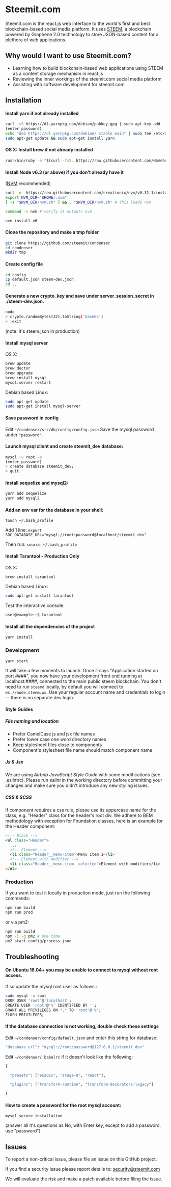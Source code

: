 
# Steemit.com


Steemit.com is the react.js web interface to the world's first and best blockchain-based social media platform.  It uses [STEEM](https://github.com/steemit/steem), a blockchain powered by Graphene 2.0 technology to store JSON-based content for a plethora of web applications.   

## Why would I want to use Steemit.com?
* Learning how to build blockchain-based web applications using STEEM as a content storage mechanism in react.js
* Reviewing the inner workings of the steemit.com social media platform
* Assisting with software development for steemit.com

## Installation

#### Install yarn if not already installed

```bash
curl -sS https://dl.yarnpkg.com/debian/pubkey.gpg | sudo apt-key add -
(enter password)
echo "deb https://dl.yarnpkg.com/debian/ stable main" | sudo tee /etc/apt/sources.list.d/yarn.list
sudo apt-get update && sudo apt-get install yarn
```

#### OS X: Install brew if not already installed

```bash
/usr/bin/ruby -e "$(curl -fsSL https://raw.githubusercontent.com/Homebrew/install/master/install)"
```

#### Install Node v6.3 (or above) if you don't already have it
([NVM](https://github.com/creationix/nvm) recommended)

```bash
curl -o- https://raw.githubusercontent.com/creationix/nvm/v0.32.1/install.sh | bash
export NVM_DIR="$HOME/.nvm"
[ -s "$NVM_DIR/nvm.sh" ] && . "$NVM_DIR/nvm.sh" # This loads nvm

command -v nvm # verify it outputs nvm

nvm install v6
```

#### Clone the repository and make a tmp folder
```bash
git clone https://github.com/steemit/condenser
cd condenser
mkdir tmp
```

#### Create config file

```bash
cd config
cp default.json steem-dev.json
cd ..
```

#### Generate a new crypto_key and save under server_session_secret in ./steem-dev.json.

```bash
node
> crypto.randomBytes(32).toString('base64')
> .exit
```

(note: it's steem.json in production)

#### Install mysql server

OS X:

```bash
brew update
brew doctor
brew upgrade
brew install mysql
mysql.server restart
```

Debian based Linux:

```bash
sudo apt-get update
sudo apt-get install mysql-server
```

#### Save password in config

Edit `~/condenser/src/db/config/config.json` 
Save the mysql password under `"password"`.

#### Launch mysql client and create steemit_dev database:

```bash
mysql -u root -p
(enter password)
> create database steemit_dev;
> quit
```

#### Install sequelize and mysql2:

```bash
yarn add sequelize
yarn add mysql2
```

#### Add an env var for the database in your shell:

`touch ~/.bash_profile`

Add 1 line:
`export SDC_DATABASE_URL="mysql://root:password@localhost/steemit_dev"`

Then run:
`source ~/.bash_profile`

#### Install Tarantool - Production Only

OS X:

```bash
brew install tarantool
```

Debian based Linux:

```bash
sudo apt-get install tarantool
```

Test the interactive console:

```bash
user@example:~$ tarantool
```

#### Install all the dependencies of the project

```bash
yarn install
```

### Development

```bash
yarn start
```

It will take a few moments to launch. Once it says "Application started on port ####", you now have your development front end running at localhost:####, connected to the main public steem blockchain. You don't need to run ```steemd``` locally, by default you will connect to ```ws://node.steem.ws```.  Use your regular account name and credentials to login -- there is no separate dev login.

#### Style Guides

##### File naming and location

- Prefer CamelCase js and jsx file names
- Prefer lower case one word directory names
- Keep stylesheet files close to components
- Component's stylesheet file name should match component name

##### Js & Jsx
We are using _Airbnb JavaScript Style Guide_ with some modifications (see .eslintrc).
Please run _eslint_ in the working directory before committing your changes and make sure you didn't introduce any new styling issues.

##### CSS & SCSS
If component requires a css rule, please use its uppercase name for the class, e.g. "Header" class for the header's root div.
We adhere to BEM methodology with exception for Foundation classes, here is an example for the Header component:

```html
<!-- Block -->
<ul class="Header">
  ...
  <!-- Element -->
  <li class="Header__menu-item">Menu Item 1</li>
  <!-- Element with modifier -->
  <li class="Header__menu-item--selected">Element with modifier</li>
</ul>
```

### Production

If you want to test it locally in production mode, just run the following commands:

```bash
npm run build
npm run prod
```

or via pm2:

```bash
npm run build
npm -i -g pm2 # one time
pm2 start config/process.json
```

## Troubleshooting

#### On Ubuntu 16.04+ you may be unable to connect to mysql without root access. 

If so update the mysql root user as follows::

```bash
sudo mysql -u root
DROP USER 'root'@'localhost';
CREATE USER 'root'@'%' IDENTIFIED BY '';
GRANT ALL PRIVILEGES ON *.* TO 'root'@'%';
FLUSH PRIVILEGES;
```

#### If the database connection is not working, double check these settings

Edit `~/condenser/config/default.json` and enter this string for database:

```bash
"database_url": "mysql://root:password@127.0.0.1/steemit_dev"
```

Edit `~/condenser/.babelrc` if it doesn't look like the following: 

```bash
{

  "presets": ["es2015", "stage-0", "react"],

  "plugins": ["transform-runtime", "transform-decorators-legacy"]

}
```

#### How to create a password for the root mysql account:

`mysql_secure_installation`

(answer all it's questions as No, with Enter key, except to add a password, use "password")

## Issues

To report a non-critical issue, please file an issue on this GitHub project.

If you find a security issue please report details to: security@steemit.com

We will evaluate the risk and make a patch available before filing the issue.
